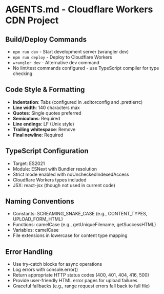 # AGENTS.md - Cloudflare Workers CDN Project

## Build/Deploy Commands
- `npm run dev` - Start development server (wrangler dev)
- `npm run deploy` - Deploy to Cloudflare Workers
- `wrangler dev` - Alternative dev command
- No lint/test commands configured - use TypeScript compiler for type checking

## Code Style & Formatting
- **Indentation**: Tabs (configured in .editorconfig and .prettierrc)
- **Line width**: 140 characters max
- **Quotes**: Single quotes preferred
- **Semicolons**: Required
- **Line endings**: LF (Unix style)
- **Trailing whitespace**: Remove
- **Final newline**: Required

## TypeScript Configuration
- Target: ES2021
- Module: ESNext with Bundler resolution
- Strict mode enabled with noUncheckedIndexedAccess
- Cloudflare Workers types included
- JSX: react-jsx (though not used in current code)

## Naming Conventions
- Constants: SCREAMING_SNAKE_CASE (e.g., CONTENT_TYPES, UPLOAD_FORM_HTML)
- Functions: camelCase (e.g., getUniqueFilename, getSuccessHTML)
- Variables: camelCase
- File extensions in lowercase for content type mapping

## Error Handling
- Use try-catch blocks for async operations
- Log errors with console.error()
- Return appropriate HTTP status codes (400, 401, 404, 416, 500)
- Provide user-friendly HTML error pages for upload failures
- Graceful fallbacks (e.g., range request errors fall back to full file)